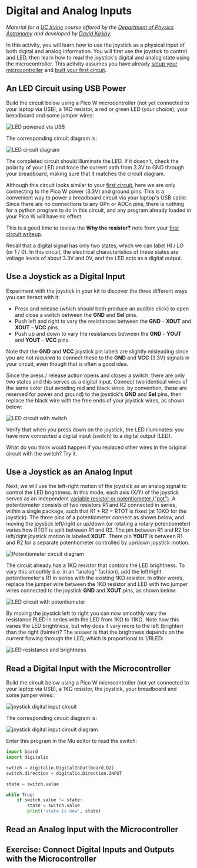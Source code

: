 # Digital and Analog Inputs

*Material for a [UC Irvine](https://uci.edu/) course offered by the [Department of Physics Astronomy](https://www.physics.uci.edu/) and developed by [David Kirkby](https://faculty.sites.uci.edu/dkirkby/).*

In this activity, you will learn how to use the joystick as a physical input of both digital and analog information. You will first use the joystick to control and LED, then learn how to read the joystick's digital and analog state using the microcontroller.  This activity assumes you have already [setup your microcontroller](setup.md) and [built your first circuit](first-prog.md).

## An LED Circuit using USB Power

Build the circuit below using a Pico W microcontroller (not yet connected to your laptop via USB), a 1KΩ resistor, a red or green LED (your choice), your breadboard and some jumper wires:

![LED powered via USB](led-usb-power.jpg)

The corresponding circuit diagram is:

![LED circuit diagram](led-usb-diag.jpg)

The completed circuit should illuminate the LED. If it doesn't, check the polarity of your LED and trace the current path from 3.3V to GND through your breadboard, making sure that it matches the circuit diagram.

Although this circuit looks similar to your [first circuit](first-prog.md), here we are only connecting to the Pico W power (3.3V) and ground pins. This is a convenient way to power a breadboard circuit via your laptop's USB cable. Since there are no connections to any GPn or ADCn pins, there is nothing for a python program to do in this circuit, and any program already loaded in your Pico W will have no effect.

This is a good time to review the **Why the resistor?** note from your [first circuit writeup](first-prog.md).

Recall that a digital signal has only two states, which we can label HI / LO (or 1 / 0).  In this circuit, the electrical characteristics of these states are voltage levels of about 3.3V and 0V, and the LED acts as a digital output.

## Use a Joystick as a Digital Input

Experiment with the joystick in your kit to discover the three different ways you can iteract with it:
 - Press and release (which should both produce an audible click) to open and close a switch between the **GND** and **Sel** pins.
 - Push left and right to vary the resistances between the **GND** - **XOUT** and **XOUT** - **VCC** pins.
 - Push up and down to  vary the resistances between the **GND** - **YOUT** and **YOUT** - **VCC** pins.

Note that the **GND** and **VCC** joystick pin labels are slightly misleading since you are not *required* to connect these to the **GND** and **VCC** (3.3V) signals in your circuit, even though that is often a good idea.

Since the press / release action opens and closes a switch, there are only two states and this serves as a digital input. Connect two identical wires of the same color (but avoiding red and black since, by convention, these are reserved for power and ground) to the joystick's **GND** and **Sel** pins, then replace the black wire with the free ends of your joystick wires, as shown below:

![LED circuit with switch](led-switch.jpg)

Verify that when you press down on the joystick, the LED illuminates: you have now connected a digital input (switch) to a digital output (LED).

What do you think would happen if you replaced other wires in the original circuit with the switch?  Try it.

## Use a Joystick as an Analog Input

Next, we will use the left-right motion of the joystick as an analog signal to control the LED brightness. In this mode, each axis (X/Y) of the joystick serves as an independent [variable resistor or potentiometer ("pot")](https://learn.adafruit.com/make-it-change-potentiometers?view=all).  A potentiometer consists of two resistors R1 and R2 connected in series, within a single package, such that R1 + R2 = RTOT is fixed (at 10KΩ for the joystick).  The three pins of a potentiometer connect as shown below, and moving the joystick left/right or up/down (or rotating a rotary potentiometer) varies how RTOT is split between R1 and R2.  The pin between R1 and R2 for left/right joystick motion is labeled **XOUT**. There pin **YOUT** is between R1 and R2 for a separate potentiometer controlled by up/down joystick motion.

![Potentiometer circuit diagram](potentiometer-diag.jpg)

The circuit already has a 1KΩ resistor that controls the LED brightness.  To vary this smoothly (i.e. in an "analog" fashion), add the left/right potentiometer's R1 in series with the existing 1KΩ resistor. In other words, replace the jumper wire between the 1KΩ resistor and LED with two jumper wires connected to the joystick **GND** and **XOUT** pins, as shown below:

![LED circuit with potentiometer](led-pot.jpg)

By moving the joystick left to right you can now smoothly vary the resistance RLED in series with the LED from 1KΩ to 11KΩ. Note how this varies the LED brightness, but why does it vary more to the left (brighter) than the right (fainter)? The answer is that the brightness depends on the current flowing through the LED, which is proportional to 1/RLED:

![LED resistance and brightness](led-curves.jpg)

## Read a Digital Input with the Microcontroller

Build the circuit below using a Pico W microcontroller (not yet connected to your laptop via USB), a 1KΩ resistor, the joystick, your breadboard and some jumper wires:

![joystick digital input circuit](joystick-digital-in.jpg)

The corresponding circuit diagram is:

![joystick digital input circuit diagram](joystick-digital-in-diag.jpg)

Enter this program in the Mu editor to read the switch:
```python
import board
import digitalio

switch = digitalio.DigitalInOut(board.D2)
switch.direction = digitalio.Direction.INPUT

state = switch.value

while True:
    if switch.value != state:
        state = switch.value
        print('state is now', state)
```

## Read an Analog Input with the Microcontroller

## Exercise: Connect Digital Inputs and Outputs with the Microcontroller
